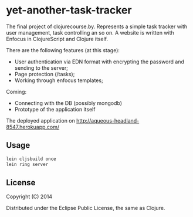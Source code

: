 yet-another-task-tracker
========================

The final project of clojurecourse.by. Represents a simple task tracker with user management, task controlling an so on.
A website is written with Enfocus in ClojureScript and Clojure itself.

There are the following features (at this stage):
 - User authentication via EDN format with encrypting the password and sending to the server;
 - Page protection (/tasks);
 - Working through enfocus templates;

Coming:
 - Connecting with the DB (possibly mongodb)
 - Prototype of the application itself

The deployed application on http://aqueous-headland-8547.herokuapp.com/

## Usage

```bash
lein cljsbuild once
lein ring server
```

## License

Copyright (C) 2014

Distributed under the Eclipse Public License, the same as Clojure.
